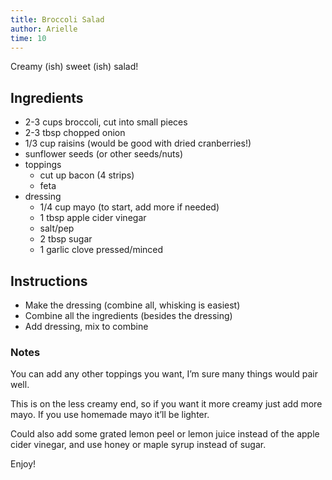 ```yaml
---
title: Broccoli Salad
author: Arielle
time: 10 
---
```


<!-- description -->

Creamy (ish) sweet (ish) salad! 

<section markdown="1">

## Ingredients

<!-- list the ingredients below -->
- 2-3 cups broccoli, cut into small pieces
- 2-3 tbsp chopped onion
- 1/3 cup raisins (would be good with dried cranberries!)
- sunflower seeds (or other seeds/nuts)
- toppings
  - cut up bacon (4 strips)
  - feta
- dressing
  - 1/4 cup mayo (to start, add more if needed)
  - 1 tbsp apple cider vinegar
  - salt/pep
  - 2 tbsp sugar
  - 1 garlic clove pressed/minced

</section>

## Instructions

<!-- list the steps below -->

- Make the dressing (combine all, whisking is easiest)
- Combine all the ingredients (besides the dressing)
- Add dressing, mix to combine

### Notes

<!-- write any loose notes below -->

You can add any other toppings you want, I’m sure many things would pair well. 

This is on the less creamy end, so if you want it more creamy just add more mayo. If you use homemade mayo it’ll be lighter.

Could also add some grated lemon peel or lemon juice instead of the apple cider vinegar, and use honey or maple syrup instead of sugar.



Enjoy!